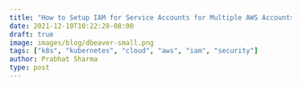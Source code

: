 ```yaml
---
title: "How to Setup IAM for Service Accounts for Multiple AWS Accounts in a single kubernetes Cluster"
date: 2021-12-10T10:22:28-08:00
draft: true
image: images/blog/dbeaver-small.png
tags: ["k8s", "kubernetes", "cloud", "aws", "iam", "security"]
author: Prabhat Sharma
type: post
---
```


